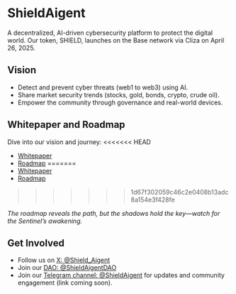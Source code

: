 # ShieldAigent

A decentralized, AI-driven cybersecurity platform to protect the digital world. Our token, SHIELD, launches on the Base network via Cliza on April 26, 2025.

## Vision
- Detect and prevent cyber threats (web1 to web3) using AI.
- Share market security trends (stocks, gold, bonds, crypto, crude oil).
- Empower the community through governance and real-world devices.

## Whitepaper and Roadmap
Dive into our vision and journey:
<<<<<<< HEAD
- [Whitepaper](docs/WHITEPAPER.md)
- [Roadmap](docs/ROADMAP.md)
=======
- [Whitepaper](doc/docs/WHITEPAPER.md)
- [Roadmap](doc/docs/ROADMAP.md)
>>>>>>> 1d67f302059c46c2e0408b13adc8a154e3f428fe

*The roadmap reveals the path, but the shadows hold the key—watch for the Sentinel’s awakening.*

## Get Involved
- Follow us on [X: @Shield_Aigent](https://x.com/Shield_Aigent)
- Join our [DAO: @ShieldAigentDAO](https://x.com/ShieldAigentDAO)
- Join our [Telegram channel: @ShieldAigent](https://t.me/ShieldAigent) for updates and community engagement (link coming soon).
